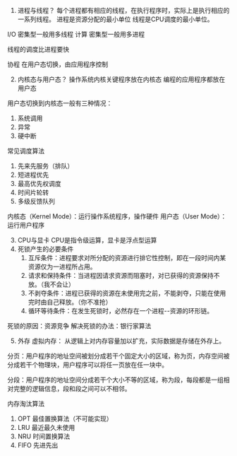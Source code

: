 1. 进程与线程？
  每个进程都有相应的线程，在执行程序时，实际上是执行相应的一系列线程。
  进程是资源分配的最小单位
  线程是CPU调度的最小单位。

  I/O 密集型一般用多线程
  计算 密集型一般用多进程

  线程的调度比进程要快

  协程
  在用户态切换，由应用程序控制

2. 内核态与用户态？
  操作系统内核关键程序放在内核态
  编程的应用程序都放在用户态

  用户态切换到内核态一般有三种情况：
  1. 系统调用 
  2. 异常 
  3. 硬中断

  常见调度算法
  1. 先来先服务（排队）
  2. 短进程优先
  3. 最高优先权调度
  4. 时间片轮转
  5. 多级反馈队列 

  内核态（Kernel Mode）：运行操作系统程序，操作硬件 
  用户态（User Mode）：运行用户程序

3. CPU与显卡
  CPU是指令级运算，显卡是浮点型运算
4. 死锁产生的必要条件
    1. 互斥条件：进程要求对所分配的资源进行排它性控制，即在一段时间内某资源仅为一进程所占用。
    2. 请求和保持条件：当进程因请求资源而阻塞时，对已获得的资源保持不放。（我不会让）
    3. 不剥夺条件：进程已获得的资源在未使用完之前，不能剥夺，只能在使用完时由自己释放。（你不准抢）
    4. 循环等待条件：在发生死锁时，必然存在一个进程--资源的环形链。

死锁的原因：资源竞争
解决死锁的办法：银行家算法

5. 外存
虚拟内存： 从逻辑上对内存容量加以扩充，实际数据是存储在外存上。

分页：用户程序的地址空间被划分成若干个固定大小的区域，称为页，内存空间被分成若干个物理块，用户程序可以将任一页放在任一块中。

分段：用户程序的地址空间分成若干个大小不等的区域，称为段，每段都是一组相对完整的逻辑信息，段和段之间可以不相邻。

内存淘汰算法
1. OPT 最佳置换算法（不可能实现）
2. LRU 最近最久未使用
3. NRU 时间置换算法 
4. FIFO 先进先出
